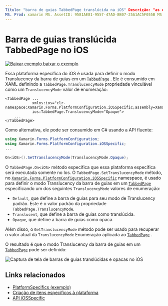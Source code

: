 ```yaml
---
Título: "barra de guias TabbedPage translúcida na iOS" Descrição: "as especificações de plataforma permitem que você consuma a funcionalidade que só está disponível em uma plataforma específica, sem implementar renderizadores ou efeitos personalizados. Este artigo explica como consumir a plataforma específica do iOS que define o modo Translucency da barra de guias em um TabbedPage. "
MS. Prod: xamarin MS. AssetID: 9581AE81-9557-47AD-8B07-25A1AC5F055B MS. Technology: xamarin-Forms autor: davidbritch MS. Author: dabritch MS. Date: 01/16/2020 no-loc: [ Xamarin.Forms , Xamarin.Essentials ]
---
```


# <a name="tabbedpage-translucent-tab-bar-on-ios"></a>Barra de guias translúcida TabbedPage no iOS

[![Baixar exemplo ](~/media/shared/download.png) baixar o exemplo](https://docs.microsoft.com/samples/xamarin/xamarin-forms-samples/userinterface-platformspecifics)

Essa plataforma específica do iOS é usada para definir o modo Translucency da barra de guias em um [`TabbedPage`](xref:Xamarin.Forms.TabbedPage) . Ele é consumido em XAML definindo a `TabbedPage.TranslucencyMode` propriedade vinculável como um `TranslucencyMode` valor de enumeração:

```xaml
<TabbedPage ...
            xmlns:ios="clr-namespace:Xamarin.Forms.PlatformConfiguration.iOSSpecific;assembly=Xamarin.Forms.Core"
            ios:TabbedPage.TranslucencyMode="Opaque">
    ...
</TabbedPage>
```

Como alternativa, ele pode ser consumido em C# usando a API fluente:

```csharp
using Xamarin.Forms.PlatformConfiguration;
using Xamarin.Forms.PlatformConfiguration.iOSSpecific;
...

On<iOS>().SetTranslucencyMode(TranslucencyMode.Opaque);
```

O `TabbedPage.On<iOS>` método especifica que essa plataforma específica será executada somente no Ios. O `TabbedPage.SetTranslucencyMode` método, no [`Xamarin.Forms.PlatformConfiguration.iOSSpecific`](xref:Xamarin.Forms.PlatformConfiguration.iOSSpecific) namespace, é usado para definir o modo Translucency da barra de guias em um [`TabbedPage`](xref:Xamarin.Forms.TabbedPage) especificando um dos seguintes `TranslucencyMode` valores de enumeração:

- `Default`, que define a barra de guias para seu modo de Translucency padrão. Este é o valor padrão da propriedade `TabbedPage.TranslucencyMode`.
- `Translucent`, que define a barra de guias como translúcida.
- `Opaque`, que define a barra de guias como opaca.

Além disso, o `GetTranslucencyMode` método pode ser usado para recuperar o valor atual da `TranslucencyMode` Enumeração aplicada ao [`TabbedPage`](xref:Xamarin.Forms.TabbedPage) .

O resultado é que o modo Translucency da barra de guias em um [`TabbedPage`](xref:Xamarin.Forms.TabbedPage) pode ser definido:

![Captura de tela de barras de guias translúcidas e opacas no iOS](tabbedpage-translucent-tabbar-images/translucencymodes.png "Barras de guias translúcidas e opacas")

## <a name="related-links"></a>Links relacionados

- [PlatformSpecifics (exemplo)](https://docs.microsoft.com/samples/xamarin/xamarin-forms-samples/userinterface-platformspecifics)
- [Criação de itens específicos à plataforma](~/xamarin-forms/platform/platform-specifics/index.md#creating-platform-specifics)
- [API iOSSpecific](xref:Xamarin.Forms.PlatformConfiguration.iOSSpecific)

